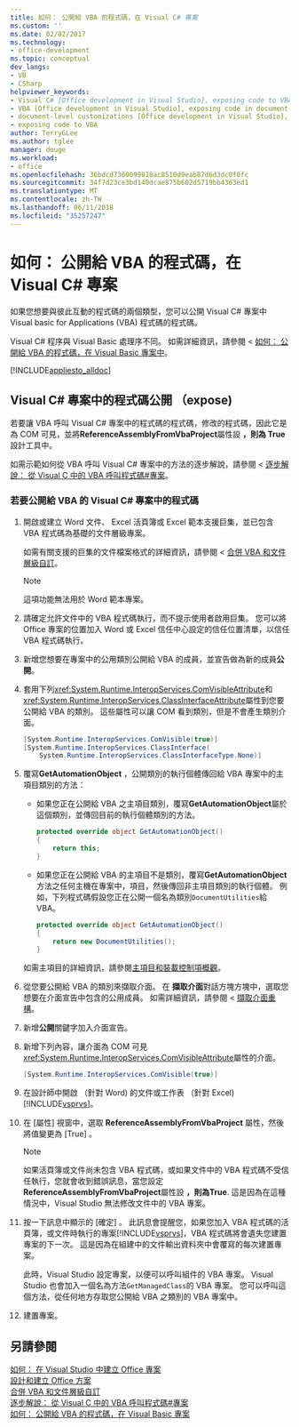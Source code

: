 ```yaml
---
title: 如何： 公開給 VBA 的程式碼，在 Visual C# 專案
ms.custom: ''
ms.date: 02/02/2017
ms.technology:
- office-development
ms.topic: conceptual
dev_langs:
- VB
- CSharp
helpviewer_keywords:
- Visual C# [Office development in Visual Studio], exposing code to VBA
- VBA [Office development in Visual Studio], exposing code in document-level customizations
- document-level customizations [Office development in Visual Studio], exposing code
- exposing code to VBA
author: TerryGLee
ms.author: tglee
manager: douge
ms.workload:
- office
ms.openlocfilehash: 36bdcd7360099818ac8510d9eab87d6d3dc0f0fc
ms.sourcegitcommit: 34f7d23ce3bd140dcae875b602d5719bb4363ed1
ms.translationtype: MT
ms.contentlocale: zh-TW
ms.lasthandoff: 06/11/2018
ms.locfileid: "35257247"
---
```

# <a name="how-to-expose-code-to-vba-in-a-visual-c-project"></a>如何： 公開給 VBA 的程式碼，在 Visual C# 專案
  如果您想要與彼此互動的程式碼的兩個類型，您可以公開 Visual C# 專案中 Visual basic for Applications (VBA) 程式碼的程式碼。  
  
 Visual C# 程序與 Visual Basic 處理序不同。 如需詳細資訊，請參閱 <<c0> [ 如何： 公開給 VBA 的程式碼，在 Visual Basic 專案中](../vsto/how-to-expose-code-to-vba-in-a-visual-basic-project.md)。  
  
 [!INCLUDE[appliesto_alldoc](../vsto/includes/appliesto-alldoc-md.md)]  
  
## <a name="expose-code-in-a-visual-c-project"></a>Visual C# 專案中的程式碼公開 （expose)  
 若要讓 VBA 呼叫 Visual C# 專案中的程式碼的程式碼，修改的程式碼，因此它是為 COM 可見，並將**ReferenceAssemblyFromVbaProject**屬性設 **，則為 True**設計工具中。  
  
 如需示範如何從 VBA 呼叫 Visual C# 專案中的方法的逐步解說，請參閱 <<c0> [ 逐步解說： 從 Visual C 中的 VBA 呼叫程式碼&#35;專案](../vsto/walkthrough-calling-code-from-vba-in-a-visual-csharp-project.md)。</c0>  
  
### <a name="to-expose-code-in-a-visual-c-project-to-vba"></a>若要公開給 VBA 的 Visual C# 專案中的程式碼  
  
1.  開啟或建立 Word 文件、 Excel 活頁簿或 Excel 範本支援巨集，並已包含 VBA 程式碼為基礎的文件層級專案。  
  
     如需有關支援的巨集的文件檔案格式的詳細資訊，請參閱 <<c0> [ 合併 VBA 和文件層級自訂](../vsto/combining-vba-and-document-level-customizations.md)。  
  
    > [!NOTE]  
    >  這項功能無法用於 Word 範本專案。  
  
2.  請確定允許文件中的 VBA 程式碼執行，而不提示使用者啟用巨集。 您可以將 Office 專案的位置加入 Word 或 Excel 信任中心設定的信任位置清單，以信任 VBA 程式碼執行。  
  
3.  新增您想要在專案中的公用類別公開給 VBA 的成員，並宣告做為新的成員**公開**。  
  
4.  套用下列<xref:System.Runtime.InteropServices.ComVisibleAttribute>和<xref:System.Runtime.InteropServices.ClassInterfaceAttribute>屬性到您要公開給 VBA 的類別。 這些屬性可以讓 COM 看到類別，但是不會產生類別介面。  
  
    ```csharp  
    [System.Runtime.InteropServices.ComVisible(true)]  
    [System.Runtime.InteropServices.ClassInterface(  
        System.Runtime.InteropServices.ClassInterfaceType.None)]  
    ```  
  
5.  覆寫**GetAutomationObject** ，公開類別的執行個體傳回給 VBA 專案中的主項目類別的方法：  
  
    -   如果您正在公開給 VBA 之主項目類別，覆寫**GetAutomationObject**屬於這個類別，並傳回目前的執行個體類別的方法。  
  
        ```csharp  
        protected override object GetAutomationObject()  
        {  
            return this;  
        }  
        ```  
  
    -   如果您正在公開給 VBA 的主項目不是類別，覆寫**GetAutomationObject**方法之任何主機在專案中，項目，然後傳回非主項目類別的執行個體。 例如，下列程式碼假設您正在公開一個名為類別`DocumentUtilities`給 VBA。  
  
        ```csharp  
        protected override object GetAutomationObject()  
        {  
            return new DocumentUtilities();  
        }  
        ```  
  
     如需主項目的詳細資訊，請參閱[主項目和裝載控制項概觀](../vsto/host-items-and-host-controls-overview.md)。  
  
6.  從您要公開給 VBA 的類別來擷取介面。 在 **擷取介面**對話方塊方塊中，選取您想要在介面宣告中包含的公用成員。 如需詳細資訊，請參閱 <<c0> [ 擷取介面重構](../ide/reference/extract-interface.md)。
  
7.  新增**公開**關鍵字加入介面宣告。  
  
8.  新增下列內容，讓介面為 COM 可見<xref:System.Runtime.InteropServices.ComVisibleAttribute>屬性的介面。  
  
    ```csharp  
    [System.Runtime.InteropServices.ComVisible(true)]  
    ```  
  
9. 在設計師中開啟 （針對 Word) 的文件或工作表 （針對 Excel) [!INCLUDE[vsprvs](../sharepoint/includes/vsprvs-md.md)]。  
  
10. 在 [屬性]  視窗中，選取 **ReferenceAssemblyFromVbaProject** 屬性，然後將值變更為 [True] 。  
  
    > [!NOTE]  
    >  如果活頁簿或文件尚未包含 VBA 程式碼，或如果文件中的 VBA 程式碼不受信任執行，您就會收到錯誤訊息，當您設定**ReferenceAssemblyFromVbaProject**屬性設 **，則為True**. 這是因為在這種情況中，Visual Studio 無法修改文件中的 VBA 專案。  
  
11. 按一下訊息中顯示的 [確定]  。 此訊息會提醒您，如果您加入 VBA 程式碼的活頁簿，或文件時執行的專案[!INCLUDE[vsprvs](../sharepoint/includes/vsprvs-md.md)]，VBA 程式碼將會遺失您建置專案的下一次。 這是因為在組建中的文件輸出資料夾中會覆寫的每次建置專案。  
  
     此時，Visual Studio 設定專案，以便可以呼叫組件的 VBA 專案。 Visual Studio 也會加入一個名為方法`GetManagedClass`的 VBA 專案。 您可以呼叫這個方法，從任何地方存取您公開給 VBA 之類別的 VBA 專案中。  
  
12. 建置專案。  
  
## <a name="see-also"></a>另請參閱  
 [如何： 在 Visual Studio 中建立 Office 專案](../vsto/how-to-create-office-projects-in-visual-studio.md)   
 [設計和建立 Office 方案](../vsto/designing-and-creating-office-solutions.md)   
 [合併 VBA 和文件層級自訂](../vsto/combining-vba-and-document-level-customizations.md)   
 [逐步解說： 從 Visual C 中的 VBA 呼叫程式碼&#35;專案](../vsto/walkthrough-calling-code-from-vba-in-a-visual-csharp-project.md)   
 [如何： 公開給 VBA 的程式碼，在 Visual Basic 專案](../vsto/how-to-expose-code-to-vba-in-a-visual-basic-project.md)  
  
  